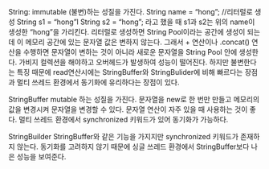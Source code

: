 String:
immutable (불변)하는 성질을 가진다.
String name = “hong”; //리터럴로 생성
String s1 = “hong”l
String s2 = “hong”;
라고 했을 때 s1과 s2는 위의 name이 생성한 “hong”을 가리킨다.
리터럴로 생성하면 String Pool이라는 공간에 생성이 되는데 이 메모리 공간에 있는 문자열 값은 변하지 않는다.
그래서 + 연산이나 .concat() 연산을 수행하면 문자열이 변하는 것이 아니라 새로운 문자열을 String Pool 안에 생성한다.
가비지 컬렉션을 해야하고 오버헤드가 발생하여 성능이 떨어진다.
하지만 불변한다는 특징 때문에 read연산시에는 StringBuffer와 StringBulider에 비해 빠르다는 장점과 멀티 쓰레드 환경에서 동기화에 유리하다는 장점이 있다.

StringBuffer
mutable 하는 성질을 가진다.
문자열을 new로 한 번만 만들고 메모리의 값을 변경시켜 문자열을 변경할 수 있다.
문자열 연산이 자주 있을 때 사용하는 것이 좋다.
멀티 쓰레드 환경에서 synchronized 키워드가 있어 동기화가 가능하다.

StringBuilder
StringBuffer와 같은 기능을 가지지만 synchronized 키워드가 존재하지 않는다.
동기화를 고려하지 않기 때문에 싱글 쓰레드 환경에서 StringBuffer보다 나은 성능을 보여준다.

